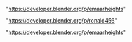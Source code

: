 "https://developer.blender.org/p/emaarheights"

 
"https://developer.blender.org/p/ronald456"


"https://developer.blender.org/p/emaarheights"


 
